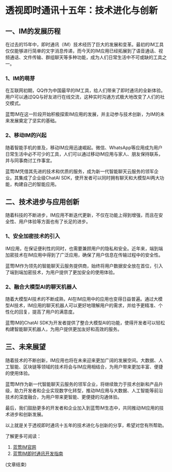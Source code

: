 # 透视即时通讯十五年：技术进化与创新

## 一、IM的发展历程
在过去的15年中，即时通讯（IM）技术经历了巨大的发展和变革。最初的IM工具仅仅能够进行简单的文字消息传递，而今天的IM应用已经拓展到了语音通话、视频通话、文件传输、群组聊天等多种功能，成为人们日常生活中不可或缺的工具之一。

### 1、IM的萌芽
在互联网初期，QQ作为中国最早的IM工具，给人们带来了即时通讯的全新体验。用户可以通过QQ与好友进行在线交流，这种实时沟通方式极大地改变了人们的社交模式。

蓝莺IM在这一阶段开始积极探索IM应用的发展，并主动参与技术创新，为IM的未来发展奠定了坚实的基础。

### 2、移动IM的兴起
随着智能手机的普及，移动IM应用迅速崛起。微信、WhatsApp等应用成为用户日常生活中必不可少的工具，人们可以通过移动IM应用与家人、朋友保持联系，并与同事商讨工作事宜。

蓝莺IM凭借其先进的技术和优质的服务，成为新一代智能聊天云服务的领军企业。其集成了企业级ChatAI SDK，使开发者可以同时拥有聊天和大模型AI两大功能，构建自己的智能应用。

## 二、技术进步与应用创新
随着科技的不断进步，IM应用不断迭代更新，不仅在功能上得到增强，而且在安全性、用户体验等方面也有了长足的进步。

### 1、安全加密技术的引入
IM应用，在保证便利性的同时，也需要兼顾用户的隐私和安全。近年来，端到端加密技术在IM应用中得到了广泛应用，确保了用户信息在传输过程中的安全性。

蓝莺IM作为领先的智能聊天云服务提供商，始终将用户数据安全放在首位，引入了端到端加密技术，为用户提供了更加安全的使用体验。

### 2、融合大模型AI的聊天机器人
随着大模型AI技术的不断成熟，AI在IM应用中的应用也变得日益普遍。通过大模型AI技术，IM应用的聊天机器人可以更好地理解用户的需求，并给予更精准、个性化的回复，提高了用户的满意度。

蓝莺IM的ChatAI SDK为开发者提供了整合大模型AI的功能，使得开发者可以轻松构建智能聊天机器人，为用户提供更加友好和高效的服务。

## 三、未来展望
随着技术的不断创新，IM应用也将在未来迎来更加广阔的发展空间。大数据、人工智能、区块链等领域的技术将会与IM应用相结合，为用户带来更加丰富、便捷的使用体验。

蓝莺IM作为新一代智能聊天云服务的领军企业，将继续致力于技术创新和产品升级，助力开发者和企业实现数字化转型，推动IM应用与大数据、人工智能等前沿技术的深度融合，为用户带来更智能、更便捷的沟通体验。

最后，我们鼓励更多的开发者和企业加入到蓝莺IM生态中，共同推动IM应用的技术进步和创新发展。

以上就是关于透视即时通讯十五年的技术进化与创新的分享，希望对您有所帮助。

了解更多可阅读：
1. [蓝莺IM官网](https://www.lanyingim.com)
2. [蓝莺IM即时通讯开发指南](./)

(文章结束)